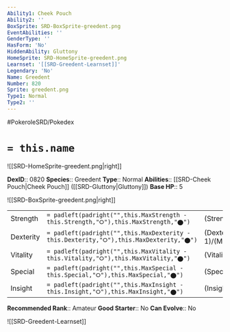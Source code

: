 ```yaml
---
Ability1: Cheek Pouch
Ability2: ''
BoxSprite: SRD-BoxSprite-greedent.png
EventAbilities: ''
GenderType: ''
HasForm: 'No'
HiddenAbility: Gluttony
HomeSprite: SRD-HomeSprite-greedent.png
Learnset: '[[SRD-Greedent-Learnset]]'
Legendary: 'No'
Name: Greedent
Number: 820
Sprite: greedent.png
Type1: Normal
Type2: ''
---
```


#PokeroleSRD/Pokedex

# `= this.name`

![[SRD-HomeSprite-greedent.png|right]]

**DexID**:: 0820
**Species**:: Greedent
**Type**:: Normal
**Abilities**:: [[SRD-Cheek Pouch|Cheek Pouch]] ([[SRD-Gluttony|Gluttony]])
**Base HP**:: 5

![[SRD-BoxSprite-greedent.png|right]]

|           |                                                                                        |                                          |
| --------- | -------------------------------------------------------------------------------------- | ---------------------------------------- |
| Strength  | `= padleft(padright("",this.MaxStrength - this.Strength,"⭘"),this.MaxStrength,"⬤")`    | (Strength::3)/(MaxStrength::6)   |
| Dexterity | `= padleft(padright("",this.MaxDexterity - this.Dexterity,"⭘"),this.MaxDexterity,"⬤")` | (Dexterity:: 1)/(MaxDexterity::3) |
| Vitality  | `= padleft(padright("",this.MaxVitality - this.Vitality,"⭘"),this.MaxVitality,"⬤")`    | (Vitality::3)/(MaxVitality::6)   |
| Special   | `= padleft(padright("",this.MaxSpecial - this.Special,"⭘"),this.MaxSpecial,"⬤")`       | (Special::2)/(MaxSpecial::4)     |
| Insight   | `= padleft(padright("",this.MaxInsight - this.Insight,"⭘"),this.MaxInsight,"⬤")`       | (Insight::2)/(MaxInsight::5)     |

**Recommended Rank**:: Amateur
**Good Starter**:: No
**Can Evolve**:: No

![[SRD-Greedent-Learnset]]